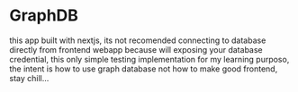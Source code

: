 # GraphDB
this app built with nextjs, its not recomended connecting to database directly from frontend webapp because will exposing your database credential, this only simple testing implementation for my learning purposo, the intent is how to use graph database not how to make good frontend, stay chill...
